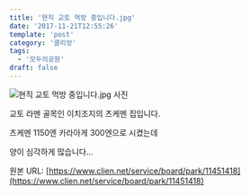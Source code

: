 ```yaml
---
title: '현직 교토 먹방 중입니다.jpg'
date: '2017-11-21T12:55:26'
template: 'post'
category: '클리앙'
tags: 
  - '모두의공원'
draft: false
---
```


![현직 교토 먹방 중입니다.jpg 사진](https://cdn.clien.net/web/api/file/F01/6376007/30331c1765414e.jpg?w=780&h=30000)

교토 라멘 골목인 이치조지의 츠케멘 집입니다.

  

츠케멘 1150엔 카라아게 300엔으로 시켰는데

  

양이 심각하게 많습니다...

원본 URL: [https://www.clien.net/service/board/park/11451418](https://www.clien.net/service/board/park/11451418)